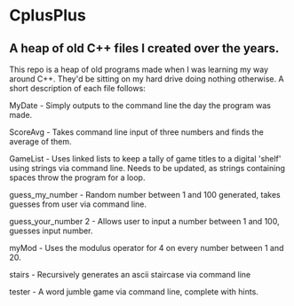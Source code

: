 CplusPlus
=========

A heap of old C++ files I created over the years.
---------------------------------------------------------


This repo is a heap of old programs made when I was learning my way around C++. They'd be sitting on my hard drive doing nothing otherwise. A short description of each file follows:

MyDate - Simply outputs to the command line the day the program was made.

ScoreAvg - Takes command line input of three numbers and finds the average of them.

GameList - Uses linked lists to keep a tally of game titles to a digital 'shelf' using strings via command line. Needs to be updated, as strings containing spaces throw the program for a loop.

guess_my_number - Random number between 1 and 100 generated, takes guesses from user via command line.

guess_your_number 2 - Allows user to input a number between 1 and 100, guesses input number.

myMod - Uses the modulus operator for 4 on every number between 1 and 20.

stairs - Recursively generates an ascii staircase via command line

tester - A word jumble game via command line, complete with hints.
